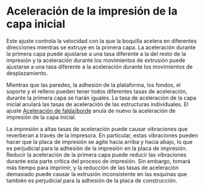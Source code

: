 Aceleración de la impresión de la capa inicial
====
Este ajuste controla la velocidad con la que la boquilla acelera en diferentes direcciones mientras se extruye en la primera capa. La aceleración durante la primera capa puede ajustarse a una tasa diferente a la del resto de la impresión y la aceleración durante los movimientos de extrusión puede ajustarse a una tasa diferente a la aceleración durante los movimientos de desplazamiento.

Mientras que las paredes, la adhesión de la plataforma, los fondos, el soporte y el relleno pueden tener todos diferentes tasas de aceleración, durante la primera capa se harán iguales. La tasa de aceleración de la capa inicial anulará las tasas de aceleración de las estructuras individuales. El ajuste [Aceleración de falda/borde](acceleration_skirt_brim.md) anula de nuevo la aceleración de impresión de la capa inicial.

La impresión a altas tasas de aceleración puede causar vibraciones que reverberan a través de la impresora. En particular, estas vibraciones pueden hacer que la placa de impresión se agite hacia arriba y hacia abajo, lo que es perjudicial para la adhesión de la impresión en la placa de impresión. Reducir la aceleración de la primera capa puede reducir las vibraciones durante esta parte crítica del proceso de impresión. Sin embargo, tomará más tiempo para imprimir, y la reducción de las tasas de aceleración demasiado puede causar la extrusión inconsistente en las esquinas que también es perjudicial para la adhesión de la placa de construcción.
